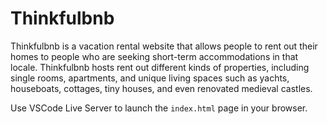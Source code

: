 # Thinkfulbnb

Thinkfulbnb is a vacation rental website that allows people to rent out their homes to people who are seeking short-term accommodations in that locale. Thinkfulbnb hosts rent out different kinds of properties, including single rooms, apartments, and unique living spaces such as yachts, houseboats, cottages, tiny houses, and even renovated medieval castles.


Use VSCode Live Server to launch the `index.html` page in your browser.


